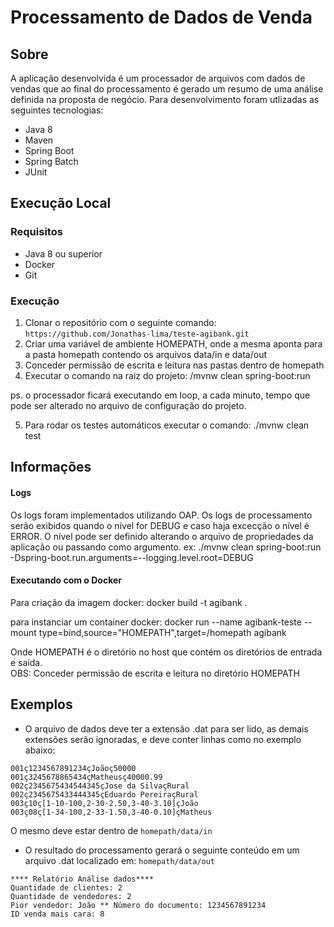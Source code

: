 # Processamento de Dados de Venda  
  
## Sobre  
A aplicação desenvolvida é um processador de arquivos com dados de vendas que ao final do processamento é gerado um resumo de uma análise definida na proposta de negócio. Para desenvolvimento foram utlizadas as seguintes tecnologias:  
  
- Java 8  
- Maven  
- Spring Boot  
- Spring Batch  
- JUnit  
  
## Execução Local  
### Requisitos  
- Java 8 ou superior
- Docker
- Git
  
### Execução  
1. Clonar o repositório com o seguinte comando: `https://github.com/Jonathas-lima/teste-agibank.git`  
2. Criar uma variável de ambiente HOMEPATH, onde a mesma aponta para a pasta homepath contendo os arquivos data/in e data/out
3. Conceder permissão de escrita e leitura nas pastas dentro de homepath
4. Executar o comando na raiz do projeto: /mvnw clean spring-boot:run

ps. o processador ficará executando em loop, a cada minuto, tempo que pode ser alterado no arquivo de configuração do projeto.

5. Para rodar os testes automáticos executar o comando: ./mvnw clean test

## Informações

#### Logs
Os logs foram implementados utilizando OAP. Os logs de processamento serão exibidos quando o nível for DEBUG e caso haja excecção o nível é ERROR.
O nível pode ser definido alterando o arquivo de propriedades da aplicação ou passando como argumento.
ex: ./mvnw clean spring-boot:run -Dspring-boot.run.arguments=--logging.level.root=DEBUG

#### Executando com o Docker
Para criação da imagem docker: docker build -t agibank .

para instanciar um container docker: docker run --name agibank-teste --mount type=bind,source="HOMEPATH",target=/homepath agibank
                                     
 Onde HOMEPATH é o diretório no host que contém os diretórios de entrada e saída.                                  
 OBS: Conceder permissão de escrita e leitura no diretório HOMEPATH  
 
  
## Exemplos  
- O arquivo de dados deve ter a extensão .dat para ser lido, as demais extensões serão ignoradas, e deve conter linhas como no exemplo abaixo:  
```  
001ç1234567891234çJoãoç50000
001ç3245678865434çMatheusç40000.99
002ç2345675434544345çJose da SilvaçRural
002ç2345675433444345çEduardo PereiraçRural
003ç10ç[1-10-100,2-30-2.50,3-40-3.10]çJoão
003ç08ç[1-34-100,2-33-1.50,3-40-0.10]çMatheus 
```  
 O mesmo deve estar dentro de `homepath/data/in`
 
 
- O resultado do processamento gerará o seguinte conteúdo em um arquivo .dat localizado em:  `homepath/data/out`  
```  
**** Relatório Análise dados****
Quantidade de clientes: 2
Quantidade de vendedores: 2
Pior vendedor: João ** Número do documento: 1234567891234
ID venda mais cara: 8
```
